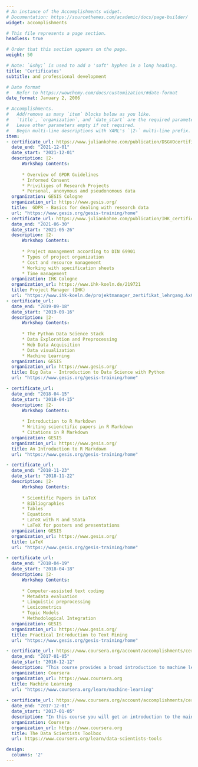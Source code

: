 ```yaml
---
# An instance of the Accomplishments widget.
# Documentation: https://sourcethemes.com/academic/docs/page-builder/
widget: accomplishments

# This file represents a page section.
headless: true

# Order that this section appears on the page.
weight: 50

# Note: `&shy;` is used to add a 'soft' hyphen in a long heading.
title: 'Certificates'
subtitle: and professional development

# Date format
#   Refer to https://wowchemy.com/docs/customization/#date-format
date_format: January 2, 2006

# Accomplishments.
#   Add/remove as many `item` blocks below as you like.
#   `title`, `organization`, and `date_start` are the required parameters.
#   Leave other parameters empty if not required.
#   Begin multi-line descriptions with YAML's `|2-` multi-line prefix.
item:
- certificate_url: https://www.juliankohne.com/publication/DSGVOcertificate/DSGVOcertificate.pdf
  date_end: "2021-12-01"
  date_start: "2021-12-01"
  description: |2-
      Workshop Contents:
      
      * Overview of GPDR Guidelines
      * Informed Consent
      * Priviliges of Research Projects
      * Personal, anonymous and pseudonomous data
  organization: GESIS Cologne
  organization_url: https://www.gesis.org/
  title:  GDPR - Basics for dealing with research data 
  url: "https://www.gesis.org/gesis-training/home"
- certificate_url: https://www.juliankohne.com/publication/IHK_certificate/IHK_certificate.pdf
  date_end: "2021-06-30"
  date_start: "2021-05-26"
  description: |2-
      Workshop Contents:
      
      * Project management according to DIN 69901
      * Types of project organization
      * Cost and resource management
      * Working with specification sheets
      * Time management
  organization: IHK Cologne
  organization_url: https://www.ihk-koeln.de/219721
  title: Project Manager (IHK)
  url: "https://www.ihk-koeln.de/projektmanager_zertifikat_lehrgang.AxCMS"
- certificate_url:
  date_end: "2019-09-18"
  date_start: "2019-09-16"
  description: |2-
      Workshop Contents:
      
      * The Python Data Science Stack
      * Data Exploration and Preprocessing
      * Web Data Acquisition
      * Data visualization
      * Machine Learning
  organization: GESIS
  organization_url: https://www.gesis.org/
  title: Big Data - Introduction to Data Science with Python
  url: "https://www.gesis.org/gesis-training/home"

- certificate_url:
  date_end: "2018-04-15"
  date_start: "2018-04-15"
  description: |2- 
      Workshop Contents:
      
      * Introduction to R Markdown
      * Writing scienctific papers in R Markdown
      * Citations in R Markdown
  organization: GESIS
  organization_url: https://www.gesis.org/
  title: An Introduction to R Markdown
  url: "https://www.gesis.org/gesis-training/home"

- certificate_url:
  date_end: "2018-11-23"
  date_start: "2018-11-22"
  description: |2-
      Workshop Contents:
      
      * Scientific Papers in LaTeX
      * Bibliographies
      * Tables
      * Equations
      * LaTeX with R and Stata
      * LaTeX for posters and presentations
  organization: GESIS
  organization_url: https://www.gesis.org/
  title: LaTeX
  url: "https://www.gesis.org/gesis-training/home"

- certificate_url:
  date_end: "2018-04-19"
  date_start: "2018-04-18"
  description: |2- 
      Workshop Contents:
          
      * Computer-assisted text coding
      * Metadata evaluation
      * Linguistic preprocessing
      * Lexicometrics
      * Topic Models
      * Methodological Integration
  organization: GESIS
  organization_url: https://www.gesis.org/
  title: Practical Introduction to Text Mining
  url: "https://www.gesis.org/gesis-training/home"

- certificate_url: https://www.coursera.org/account/accomplishments/certificate/XHFF9VRK6RJ7
  date_end: "2017-01-05"
  date_start: "2016-12-12"
  description: "This course provides a broad introduction to machine learning, datamining, and statistical pattern recognition. Topics include: (i) Supervised learning (parametric/non-parametric algorithms, support vector machines, kernels, neural networks). (ii) Unsupervised learning (clustering, dimensionality reduction, recommender systems, deep learning). (iii) Best practices in machine learning (bias/variance theory; innovation process in machine learning and AI). The course will also draw from numerous case studies and applications, so that you'll also learn how to apply learning algorithms to building smart robots (perception, control), text understanding (web search, anti-spam), computer vision, medical informatics, audio, database mining, and other areas."
  organization: Coursera
  organization_url: https://www.coursera.org
  title: Machine Learning
  url: "https://www.coursera.org/learn/machine-learning"
  
- certificate_url: https://www.coursera.org/account/accomplishments/certificate/9G9WWMS84QYA
  date_end: "2017-12-01"
  date_start: "2017-01-05"
  description: "In this course you will get an introduction to the main tools and ideas in the data scientist's toolbox. The course gives an overview of the data, questions, and tools that data analysts and data scientists work with. There are two components to this course. The first is a conceptual introduction to the ideas behind turning data into actionable knowledge. The second is a practical introduction to the tools that will be used in the program like version control, markdown, git, GitHub, R, and RStudio."
  organization: Coursera
  organization_url: https://www.coursera.org
  title: The Data Scientists Toolbox
  url: https://www.coursera.org/learn/data-scientists-tools

design:
  columns: '2' 
---
```

